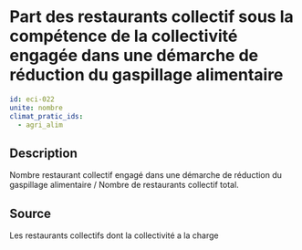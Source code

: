 # Part des restaurants collectif sous la compétence de la collectivité engagée dans une démarche de réduction du gaspillage alimentaire
```yaml
id: eci-022
unite: nombre
climat_pratic_ids:
  - agri_alim
```
## Description
Nombre restaurant collectif engagé dans une démarche de réduction du gaspillage alimentaire / Nombre de restaurants collectif total.

## Source
Les restaurants collectifs dont la collectivité a la charge

